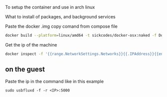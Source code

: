 
To setup the container and use in arch linux

What to install of packages, and background services

Paste the docker .img copy comand from compose file

```bash
docker build --platform=linux/amd64 -t sickcodes/docker-osx:naked -f Dockerfile.naked .
```


Get the ip of the machine
```bash
docker inspect -f '{{range.NetworkSettings.Networks}}{{.IPAddress}}{{end}}' <container_name_or_id>
```

## on the guest

Paste the ip in the command like in this example

```
sudo usbfluxd -f -r <IP>:5000
```
